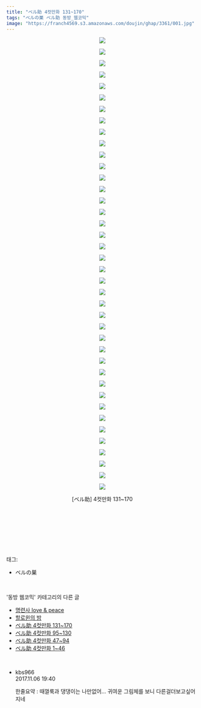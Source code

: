 ```yaml
---
title: "ベル助 4컷만화 131~170"
tags: "ベルの巣 ベル助 동방_웹코믹"
image: "https://franch4569.s3.amazonaws.com/doujin/ghap/3361/001.jpg"
---
```

<div class="article">
<p style="text-align: center; clear: none; float: none;"><img src="{{ site.imgserver2 }}/ghap/3361/001.jpg"/></p>
<p style="text-align: center; clear: none; float: none;"><img src="{{ site.imgserver2 }}/ghap/3361/002.jpg"/></p>
<p style="text-align: center; clear: none; float: none;"><img src="{{ site.imgserver2 }}/ghap/3361/003.jpg"/></p>
<p style="text-align: center; clear: none; float: none;"><img src="{{ site.imgserver2 }}/ghap/3361/004.jpg"/></p>
<p style="text-align: center; clear: none; float: none;"><img src="{{ site.imgserver2 }}/ghap/3361/005.jpg"/></p>
<p style="text-align: center; clear: none; float: none;"><img src="{{ site.imgserver2 }}/ghap/3361/006.jpg"/></p>
<p style="text-align: center; clear: none; float: none;"><img src="{{ site.imgserver2 }}/ghap/3361/007.jpg"/></p>
<p style="text-align: center; clear: none; float: none;"><img src="{{ site.imgserver2 }}/ghap/3361/008.jpg"/></p>
<p style="text-align: center; clear: none; float: none;"><img src="{{ site.imgserver2 }}/ghap/3361/009.jpg"/></p>
<p style="text-align: center; clear: none; float: none;"><img src="{{ site.imgserver2 }}/ghap/3361/010.jpg"/></p>
<p style="text-align: center; clear: none; float: none;"><img src="{{ site.imgserver2 }}/ghap/3361/011.jpg"/></p>
<p style="text-align: center; clear: none; float: none;"><img src="{{ site.imgserver2 }}/ghap/3361/012.jpg"/></p>
<p style="text-align: center; clear: none; float: none;"><img src="{{ site.imgserver2 }}/ghap/3361/013.jpg"/></p>
<p style="text-align: center; clear: none; float: none;"><img src="{{ site.imgserver2 }}/ghap/3361/014.jpg"/></p>
<p style="text-align: center; clear: none; float: none;"><img src="{{ site.imgserver2 }}/ghap/3361/015.jpg"/></p>
<p style="text-align: center; clear: none; float: none;"><img src="{{ site.imgserver2 }}/ghap/3361/016.jpg"/></p>
<p style="text-align: center; clear: none; float: none;"><img src="{{ site.imgserver2 }}/ghap/3361/017.jpg"/></p>
<p style="text-align: center; clear: none; float: none;"><img src="{{ site.imgserver2 }}/ghap/3361/018.jpg"/></p>
<p style="text-align: center; clear: none; float: none;"><img src="{{ site.imgserver2 }}/ghap/3361/019.jpg"/></p>
<p style="text-align: center; clear: none; float: none;"><img src="{{ site.imgserver2 }}/ghap/3361/020.jpg"/></p>
<p style="text-align: center; clear: none; float: none;"><img src="{{ site.imgserver2 }}/ghap/3361/021.jpg"/></p>
<p style="text-align: center; clear: none; float: none;"><img src="{{ site.imgserver2 }}/ghap/3361/022.jpg"/></p>
<p style="text-align: center; clear: none; float: none;"><img src="{{ site.imgserver2 }}/ghap/3361/023.jpg"/></p>
<p style="text-align: center; clear: none; float: none;"><img src="{{ site.imgserver2 }}/ghap/3361/024.jpg"/></p>
<p style="text-align: center; clear: none; float: none;"><img src="{{ site.imgserver2 }}/ghap/3361/025.jpg"/></p>
<p style="text-align: center; clear: none; float: none;"><img src="{{ site.imgserver2 }}/ghap/3361/026.jpg"/></p>
<p style="text-align: center; clear: none; float: none;"><img src="{{ site.imgserver2 }}/ghap/3361/027.jpg"/></p>
<p style="text-align: center; clear: none; float: none;"><img src="{{ site.imgserver2 }}/ghap/3361/028.jpg"/></p>
<p style="text-align: center; clear: none; float: none;"><img src="{{ site.imgserver2 }}/ghap/3361/029.jpg"/></p>
<p style="text-align: center; clear: none; float: none;"><img src="{{ site.imgserver2 }}/ghap/3361/030.jpg"/></p>
<p style="text-align: center; clear: none; float: none;"><img src="{{ site.imgserver2 }}/ghap/3361/031.jpg"/></p>
<p style="text-align: center; clear: none; float: none;"><img src="{{ site.imgserver2 }}/ghap/3361/032.jpg"/></p>
<p style="text-align: center; clear: none; float: none;"><img src="{{ site.imgserver2 }}/ghap/3361/033.jpg"/></p>
<p style="text-align: center; clear: none; float: none;"><img src="{{ site.imgserver2 }}/ghap/3361/034.jpg"/></p>
<p style="text-align: center; clear: none; float: none;"><img src="{{ site.imgserver2 }}/ghap/3361/035.jpg"/></p>
<p style="text-align: center; clear: none; float: none;"><img src="{{ site.imgserver2 }}/ghap/3361/036.jpg"/></p>
<p style="text-align: center; clear: none; float: none;"><img src="{{ site.imgserver2 }}/ghap/3361/037.jpg"/></p>
<p style="text-align: center; clear: none; float: none;"><img src="{{ site.imgserver2 }}/ghap/3361/038.jpg"/></p>
<p style="text-align: center; clear: none; float: none;"><img src="{{ site.imgserver2 }}/ghap/3361/039.jpg"/></p>
<p style="text-align: center; clear: none; float: none;"><img src="{{ site.imgserver2 }}/ghap/3361/040.jpg"/></p>
<p style="text-align: center; clear: none; float: none;">[ベル助] 4컷만화 131~170</p>
<p style="text-align: center; clear: none; float: none;"><br/></p>
<p style="text-align: center; clear: none; float: none;"><br/></p>
<p><br/></p>
</div><br/>
<div class="tagTrail">
<p>태그: </p>
<ul>
<li>ベルの巣</li>
</ul>
</div><br/>
<div class="another">
<p>'동방 웹코믹' 카테고리의 다른 글</p>
<ul>
<li><a href="/ghap_3365">명련사 love &amp; peace</a></li>
<li><a href="/ghap_3362">할로윈의 밤</a></li>
<li><a href="/ghap_3361">ベル助 4컷만화 131~170</a></li>
<li><a href="/ghap_3360">ベル助 4컷만화 95~130</a></li>
<li><a href="/ghap_3359">ベル助 4컷만화 47~94</a></li>
<li><a href="/ghap_3358">ベル助 4컷만화 1~46</a></li>
</ul>
</div><br/>
<div class="cb_module cb_fluid">
<div class="cb_wrt cb_profile">
<div class="comment">
<ul>
<li class="cb_thumb_off" id="comment15124083">
<div class="cb_comment_area">
<div class="cb_info_area">
<div class="cb_section">
<span class="cb_nick_name">kbs966</span>
</div>
<div class="cb_section">
<span class="cb_date">2017.11.06 19:40 </span>
</div>
</div>
<div class="cb_dsc_comment">
<p class="cb_dsc">
											한줄요약 : 때껄룩과 댕댕이는 나만없어... 귀여운 그림체를 보니 다른걸더보고싶어지네
										</p>
</div>
</div></li>
</ul>
</div>
</div><!-- commentList close -->
</div><br/>
